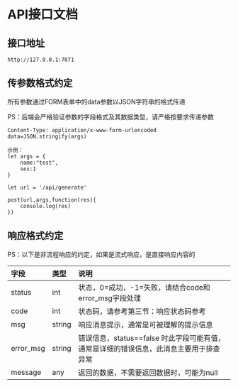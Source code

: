 # API接口文档

## 接口地址

```
http://127.0.0.1:7071
```

## 传参数格式约定

所有参数通过FORM表单中的data参数以JSON字符串的格式传递

PS：后端会严格验证参数的字段格式及其数据类型，请严格按要求传递参数

```HTTP
Content-Type: application/x-www-form-urlencoded
data=JSON.stringify(args)

示例：
let args = {
    name:"test",
    sex:1
}

let url = '/api/generate'

post(url,args,function(res){
    console.log(res)
})
```

## 响应格式约定

PS：以下是非流程响应的约定，如果是流式响应，是直接响应内容的

| 字段      | 类型   | 说明                                                         |
| :-------- | :----- | :----------------------------------------------------------- |
| status    | int    | 状态，0=成功，-1=失败，请结合code和error_msg字段处理         |
| code      | int    | 状态码，请参考第三节：响应状态码参考                         |
| msg       | string | 响应消息提示，通常是可被理解的提示信息                       |
| error_msg | string | 错误信息，status==false 时此字段可能有值，通常是详细的错误信息，此消息主要用于排查异常 |
| message   | any    | 返回的数据，不需要返回数据时，可能为null                     |

